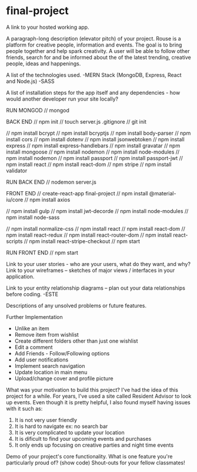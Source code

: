 # final-project

A link to your hosted working app.

A paragraph-long description (elevator pitch) of your project.
Rouse is a platform for creative people, information and events. The goal is to bring people together and help spark creativity. A user will be able to follow other friends, search for and be informed about the of the latest trending, creative people, ideas and happenings.

A list of the technologies used.
-MERN Stack (MongoDB, Express, React and Node.js)
-SASS

A list of installation steps for the app itself and any dependencies - how would another developer run your site locally?

RUN MONGOD
// mongod

BACK END
// npm init
// touch server.js .gitignore
// git init

// npm install bcrypt
// npm install bcryptjs
// npm install body-parser
// npm install cors
// npm install dotenv
// npm install jsonwebtoken
// npm install express
// npm install express-handlebars
// npm install gravatar
// npm install mongoose
// npm install nodemon
// npm install node-modules
// npm install nodemon
// npm install passport
// npm install passport-jwt
// npm install react
// npm install react-dom
// npm stripe
// npm install validator

RUN BACK END 
// nodemon server.js

FRONT END
// create-react-app final-project
// npm install @material-iu/core
// npm install axios

// npm install gulp
// npm install jwt-decorde
// npm install node-modules
// npm install node-sass

// npm install normalize-css
// npm install react
// npm install react-dom
// npm install react-redux
// npm install react-router-dom
// npm install react-scripts
// npm install react-stripe-checkout
// npm start


RUN FRONT END
// npm start

Link to your user stories - who are your users, what do they want, and why?
Link to your wireframes – sketches of major views / interfaces in your application.

Link to your entity relationship diagrams – plan out your data relationships before coding.
-ESTE

Descriptions of any unsolved problems or future features.

Further Implementation

- Unlike an item
- Remove item from wishlist
- Create different folders other than just one wishlist
- Edit a comment
- Add Friends - Follow/Following options
- Add user notifications
- Implement search navigation
- Update location in main menu
- Upload/change cover and profile picture

What was your motivation to build this project?
I've had the idea of this project for a while. For years, I've used a site called Resident Advisor to look up events. Even though it is pretty helpful, I also found myself having issues with it such as:
1. It is not very user friendly 
2. It is hard to navigate ex: no search bar
3. It is very complicated to update your location
4. It is dificult to find your upcoming events and purchases
5. It only ends up focusing on creative parties and night time events

Demo of your project's core functionality.
What is one feature you're particularly proud of? (show code)
Shout-outs for your fellow classmates!
